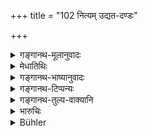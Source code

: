 +++
title = "102 नित्यम् उद्यत-दण्डः"

+++

<details><summary>गङ्गानथ-मूलानुवादः</summary>

He shall have his force always operative; his manliness always displayed, his secrets constantly concealed, ever following up the weak points of his enemy.—(102)
</details>

<details><summary>मेधातिथिः</summary>

उद्यतो दण्डो ऽनेनेत्य् **उद्यतदण्डः** । उद्यत उद्युक्तः, सव्यापार इति यावत् । तत्र हस्त्यादिबलं नित्यं योग्याभिर् अभिविनयेत् । शिक्षा वाहनदमनादिभिर् विधेया । करणयोग्या अभ्यासाश् च । तद्वाहनादिषु वस्त्राभरणसंस्कार इत्यादिर् उद्यतदण्डता । तथा कुर्वतो ऽस्योत्साहशक्तियोगो मण्डले प्रकाशीभवति । तथा **नित्यं विवृतपौरुषः** । विवृतं प्रकाशताम् आगतं पौरुषं कर्तव्यम् । संधिपालाटवीस्थानादिष्व् आप्तपुरुषैर् अधिष्ठिताः संनिरुद्धाः कवचिनः सततं जागरणार्थं नियोज्याः । **नित्यं संवृतसंवार्यः** । संवरणीयं संगोपनीयम् आत्मगतं कृत्वा तत्स्थानं संवृतं कर्तव्यम् उपग्रहेण परोपजापरक्षणेन च । नित्यं छिद्रानुसरणेन, सर्वं शत्रोः कृत्यपक्षं ज्ञात्वा झट् इति तद् उपजापः ॥ ७.१०२ ॥
</details>

<details><summary>गङ्गानथ-भाष्यानुवादः</summary>

He who has his force operative, is called ‘*Udyatadaṇḍaḥ*’; *i.e*., having his force in operation. For instance, the elephants and other constituents of the army he shall train by constant exercise; *i.e*., they shall all be disciplined by being regularly driven and trained; the exercise shall be regular; their clothing and accoutrements shall be kept in train. This is what is meant by the force being ‘operative’; if this is done, it shows to the people in his kingdom that he is equipped with prowess and energy.

Similarly he shall have ‘*his manliness displayed*’; he should show, render manifest, his powers; *i.e*., at boundary-posts, and forests he should keep watch-men, imbued with courage, fully armed and armoured.

‘*His secrets ever concealed*’;—he shall determine what should be concealed, and then keeping that to himself, he shall conceal it, with due care by guarding it against prying and thwarting by others.

He shall always follow up the weak points of his enemies; shall find out their intentions and try to thwart them.—(102)
</details>

<details><summary>गङ्गानथ-टिप्पन्यः</summary>

*Nityamudyatadaṇḍaḥ syāt*’—‘Should keep his army fit by constant
exercise’ (Medhātithi, Govindarāja and Kullūka);—‘should be always ready to strike’ (Nārāyaṇa and Nandana).

This verse is quoted in *Vīramitrodaya*, (Rājanīti, pp. 133-134), which adds the following notes:—‘*Udyatadaṇḍaḥ*’—‘daṇḍa’ here stands for the training and exercise of the elephants, horses and other compliments of the army; and this should be ‘*udyata*’, ever active, ready;—or ‘*daṇda*’ may stand for ‘punishment of the wicked,’ and this should be ‘*udyata*’, always inflicted in time.—‘*Vivṛtapauruṣaḥ*’—he whose ‘*pauruṣa*’ *manliness*, *i.e*., superiority in the knowledge and use of weapons, is ‘*vivṛta*,’ *displayed*;—‘*sambṛtasaṃvāryaḥ*’—he whose secrets, *i.e*., councils, appearances and operations, are kept unknown to others.
</details>

<details><summary>गङ्गानथ-तुल्य-वाक्यानि</summary>

*Arthaśāstra* (p. 32).—‘For the sake of worldly affairs, he shall be
ever ready to strike.’

*Mahābhārata* (12.140.7).—(Same as Manu, the second half being read
as—‘*acchidraśchidradarśī ca pareṣām vivarānugaḥ*.)’
</details>

<details><summary>भारुचिः</summary>

हस्त्यादिबलं योग्यादिभिर् नित्यम् अभिविनयेत्, शस्त्रावरणे च संस्कुर्यात् । सततम् एवम् अस्योद्यत्दण्डता राजमण्डले प्रकाशीभवति । संधिपालाटवीस्थानादिषु चाप्तपुरुषोपगृहीतैः संनद्धैः कवचिभिः सततं जागरितव्यम् । एवम् अस्य **विवृतपौरुष**ताविर्भवति । कृत्यपक्षस्य च रक्षणोपग्रहाभ्यां [**संवृतसंचारो**] बवत् । परकृत्यदूषणेन चरिछिद्रानुसारी स्यात् ॥ ७.१०२ ॥
</details>

<details><summary>Bühler</summary>

102	Let him be ever ready to strike, his prowess constantly displayed, and his secrets constantly concealed, and let him constantly explore the weaknesses of his foe.
</details>
